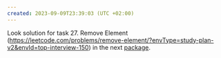```yaml
---
created: 2023-09-09T23:39:03 (UTC +02:00)
---
```

Look solution for task 27. Remove Element
(https://leetcode.com/problems/remove-element/?envType=study-plan-v2&envId=top-interview-150) in the next
[package](../../../../../LeetCode/Arrays_101/Deleting_Items_From_an_Array/Easy/Remove_Element/Solution.java).